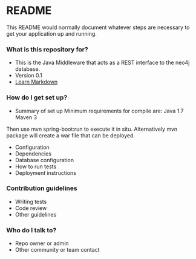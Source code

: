 # README #

This README would normally document whatever steps are necessary to get your application up and running.

### What is this repository for? ###

* This is the Java Middleware that acts as a REST interface to the neo4j database.
* Version 0.1
* [Learn Markdown](https://bitbucket.org/tutorials/markdowndemo)

### How do I get set up? ###

* Summary of set up
Minimum requirements for compile are:
Java 1.7
Maven 3

Then use mvn spring-boot:run to execute it in situ.
Alternatively mvn package will create a war file that can be deployed.

* Configuration
* Dependencies
* Database configuration
* How to run tests
* Deployment instructions

### Contribution guidelines ###

* Writing tests
* Code review
* Other guidelines

### Who do I talk to? ###

* Repo owner or admin
* Other community or team contact